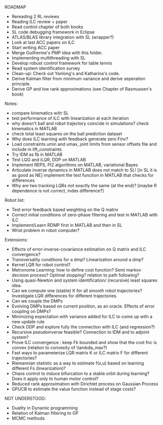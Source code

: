 ROADMAP

- Rereading 2 RL reviews
- Reading ILC review + paper
- Read control chapter of both books
- SL code debugging framework in Eclipse
- ATLAS/BLAS library integration with SL (wrapper?)
- Look at last ACC papers on ILC
- Start writing ACC paper
- Merge Guilherme's PMP idea with this folder.
- Implementing multithreading with SL
- Develop robust control framework for table tennis
- Read system identification survey
- Clean-up: Check out Yanlong's and Katharina's code.
- Derive Kalman filter from minimum variance and derive seperation principle.
- Derive GP and low rank approximations (see Chapter of Rasmussen's book)

Notes:
- compare kinematics with SL
- test performance of ILC with linearization at each iteration
- why doesn't ball and robot trajectory coincide in simulations? check kinematics in MATLAB
- check total least squares on the ball prediction dataset
- Why does ILC learning with feedback generate zero Finv?
- Load constraints umin and umax, joint limits from sensor offsets file and include in lift_constraints
- Try IDM as fb in MATLAB
- Test LQG and iLQR, DDP on MATLAB
- Implement REPS, PI2 algorithms on MATLAB, variational Bayes
- Articulate inverse dynamics in MATLAB does not match to SL! [in SL it is as good as NE]
implement the test function in MATLAB that checks for differences
- Why are two tracking LQRs not exactly the same (at the end)? 
  [maybe R dependence is not correct, index difference?]

Robot list:
- Test error feedback based weighting on the Q matrix
- Correct initial conditions of zero-phase filtering and test in MATLAB with ILC
- Implement/Learn RDMP first in MATLAB and then in SL
- Wrist problem in robot computer?

Extensions:
- Effects of error-inverse-covariance estimation on Q matrix and ILC convergence?
- Transversality conditions for a dmp? Linearization around a dmp?
- Kernel LQR for robot control? 
- Metronome Learning: how to define cost function? Semi markov decision process? Optimal stopping?
  relation to path following?
- Using quasi-Newton and system identification/ (recursive) least squares idea.
- Can we compute one (stable) K for all smooth robot trajectories? 
  Investigate LQR differences for different trajectories.
- Can we couple the DMPs
- Evolving DMPs based on current position, as an oracle. Effects of error coupling on DMPs?
- Minimizing expectation with variance added for ILC to come up with a new update rule
- Check DDP and explore fully the connection with ILC (and regression?)
- Recursive pseudoinverse feasible? Connection to IDM and to adjoint system?
- Prove ILC convergence : keep Fk bounded and show that the cost fnc is convex 
  (relation to convexity of \lambda_max?)
- Fast ways to parameterize LQR matrix K or ILC matrix F for different trajectories?
- Riemannian statistic as a way to estimate f(x,u) based on learning different Fs (linearization)?
- Chaos control to induce bifurcation to a stable orbit during learning? Does it apply only to human 
  motor control?
- Reduced rank approximation with Dirichlet process on Gaussian Process
- GPUCB to estimate the value function instead of stage costs?

NOT UNDERSTOOD:
- Duality in Dynamic programming
- Relation of Kalman filtering to GP 
- MCMC methods
